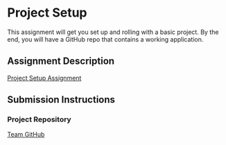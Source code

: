 # Project Setup
This assignment will get you set up and rolling with a basic project. By the end, you will have a GitHub repo that contains a working application.

## Assignment Description
[Project Setup Assignment](https://education.launchcode.org/liftoff/modules/assignments/project-setup)

## Submission Instructions

### Project Repository
[Team GitHub](https://github.com/August-2022-KC-LCW-LiftOff/recipe-app-group-sabrina)
